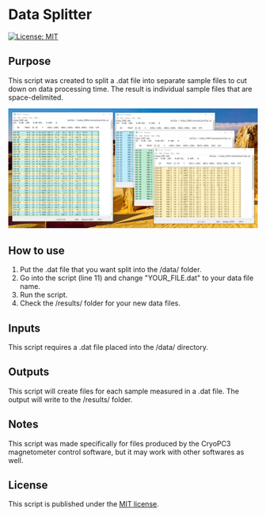 # Data Splitter

[![License: MIT](https://img.shields.io/badge/License-MIT-yellow.svg)](LICENSE)

## Purpose

This script was created to split a .dat file into separate sample files to cut
down on data processing time. The result is individual sample files that are space-delimited.

![Demo data.](/assets/input-output.png)

## How to use

1) Put the .dat file that you want split into the /data/ folder. 
2) Go into the script (line 11) and change "YOUR_FILE.dat" to your data file name.
3) Run the script.
4) Check the /results/ folder for your new data files. 

## Inputs

This script requires a .dat file placed into the /data/ directory. 

## Outputs

This script will create files for each sample measured in a .dat file.
The output will write to the /results/ folder. 

## Notes

This script was made specifically for files produced by the CryoPC3 magnetometer control software,
but it may work with other softwares as well. 

## License

This script is published under the [MIT license](LICENSE.txt).